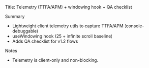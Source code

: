 Title: Telemetry (TTFA/APM) + windowing hook + QA checklist

Summary
- Lightweight client telemetry utils to capture TTFA/APM (console-debuggable)
- useWindowing hook (25 + infinite scroll baseline)
- Adds QA checklist for v1.2 flows

Notes
- Telemetry is client-only and non-blocking.

